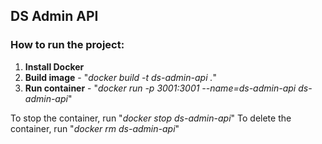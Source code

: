 ## DS Admin API

### How to run the project:

1. **Install Docker**
2. **Build image** - "*docker build -t ds-admin-api .*"
3. **Run container** - "*docker run -p 3001:3001 --name=ds-admin-api ds-admin-api*"

To stop the container, run "*docker stop ds-admin-api*"
To delete the container, run "*docker rm ds-admin-api*"
